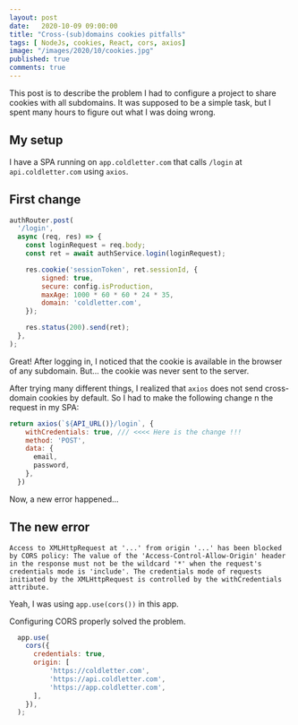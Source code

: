```yaml
---
layout: post
date:   2020-10-09 09:00:00
title: "Cross-(sub)domains cookies pitfalls"
tags: [ NodeJs, cookies, React, cors, axios]
image: "/images/2020/10/cookies.jpg"
published: true
comments: true
---
```


This post is to describe the problem I had to configure a project to share cookies with all subdomains. It was supposed to be a simple task, but I spent many hours to figure out what I was doing wrong.


## My setup
I have a SPA running on `app.coldletter.com` that calls `/login` at `api.coldletter.com` using `axios`.

## First change

```js
authRouter.post(
  '/login',
  async (req, res) => {
    const loginRequest = req.body;
    const ret = await authService.login(loginRequest);

    res.cookie('sessionToken', ret.sessionId, {
        signed: true,
        secure: config.isProduction,
        maxAge: 1000 * 60 * 60 * 24 * 35,
        domain: 'coldletter.com',
    });

    res.status(200).send(ret);
  },
);

```

Great! After logging in, I noticed that the cookie is available in the browser of any subdomain. But... the cookie was never sent to the server.

After trying many different things, I realized that `axios` does not send cross-domain cookies by default. So I had to make the following change n the request in my SPA:

```js
return axios(`${API_URL()}/login`, {
    withCredentials: true, /// <<<< Here is the change !!!
    method: 'POST',
    data: {
      email,
      password,
    },
  })

```

Now, a new error happened...

## The new error

```
Access to XMLHttpRequest at '...' from origin '...' has been blocked by CORS policy: The value of the 'Access-Control-Allow-Origin' header in the response must not be the wildcard '*' when the request's credentials mode is 'include'. The credentials mode of requests initiated by the XMLHttpRequest is controlled by the withCredentials attribute.
```

Yeah, I was using `app.use(cors())` in this app.

Configuring CORS properly solved the problem.

```js
  app.use(
    cors({
      credentials: true,
      origin: [
          'https://coldletter.com',
          'https://api.coldletter.com',
          'https://app.coldletter.com',
      ],
    }),
  );
```